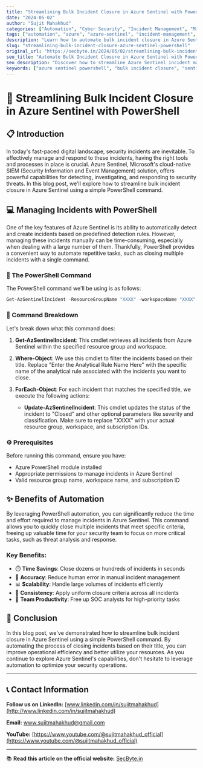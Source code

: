 ```yaml
---
title: "Streamlining Bulk Incident Closure in Azure Sentinel with PowerShell"
date: "2024-05-02"
author: "Sujit Mahakhud"
categories: ["Automation", "Cyber Security", "Incident Management", "Microsoft Sentinel", "PowerShell"]
tags: ["automation", "azure", "azure-sentinel", "incident-management", "microsoft-sentinel", "powershell", "siem"]
description: "Learn how to automate bulk incident closure in Azure Sentinel using PowerShell. This guide demonstrates how to efficiently manage multiple incidents with a single command, saving time and improving operational efficiency."
slug: "streamlining-bulk-incident-closure-azure-sentinel-powershell"
original_url: "https://secbyte.in/2024/05/02/streamlining-bulk-incident-closure-in-azure-sentinel-with-powershell/"
seo_title: "Automate Bulk Incident Closure in Azure Sentinel with PowerShell | SecByte"
seo_description: "Discover how to streamline Azure Sentinel incident management with PowerShell automation. Close multiple incidents efficiently with this comprehensive guide."
keywords: ["azure sentinel powershell", "bulk incident closure", "sentinel automation", "powershell incident management", "azure siem", "incident closure automation", "sentinel powershell cmdlets"]
---
```


# 🚨 Streamlining Bulk Incident Closure in Azure Sentinel with PowerShell

## 📋 Introduction

In today's fast-paced digital landscape, security incidents are inevitable. To effectively manage and respond to these incidents, having the right tools and processes in place is crucial. Azure Sentinel, Microsoft's cloud-native SIEM (Security Information and Event Management) solution, offers powerful capabilities for detecting, investigating, and responding to security threats. In this blog post, we'll explore how to streamline bulk incident closure in Azure Sentinel using a simple PowerShell command.

## 💻 Managing Incidents with PowerShell

One of the key features of Azure Sentinel is its ability to automatically detect and create incidents based on predefined detection rules. However, managing these incidents manually can be time-consuming, especially when dealing with a large number of them. Thankfully, PowerShell provides a convenient way to automate repetitive tasks, such as closing multiple incidents with a single command.

### 🔧 The PowerShell Command

The PowerShell command we'll be using is as follows:

```powershell
Get-AzSentinelIncident -ResourceGroupName "XXXX" -workspaceName "XXXX" | Where-Object {$_.Title -eq "Enter the Analytical Rule Name Here"} | ForEach-Object {Update-AzSentinelIncident -Id $_.Name -ResourceGroupName "XXXX" -WorkspaceName "XXXX" -SubscriptionId "XXXX" -Status Closed -Confirm:$false -Severity Medium -Classification Undetermined -Title $_.title}
```

### 📖 Command Breakdown

Let's break down what this command does:

1. **Get-AzSentinelIncident**: This cmdlet retrieves all incidents from Azure Sentinel within the specified resource group and workspace.

2. **Where-Object**: We use this cmdlet to filter the incidents based on their title. Replace "Enter the Analytical Rule Name Here" with the specific name of the analytical rule associated with the incidents you want to close.

3. **ForEach-Object**: For each incident that matches the specified title, we execute the following actions:
   - **Update-AzSentinelIncident**: This cmdlet updates the status of the incident to "Closed" and other optional parameters like severity and classification. Make sure to replace "XXXX" with your actual resource group, workspace, and subscription IDs.

### ⚙️ Prerequisites

Before running this command, ensure you have:
- Azure PowerShell module installed
- Appropriate permissions to manage incidents in Azure Sentinel
- Valid resource group name, workspace name, and subscription ID

## ✨ Benefits of Automation

By leveraging PowerShell automation, you can significantly reduce the time and effort required to manage incidents in Azure Sentinel. This command allows you to quickly close multiple incidents that meet specific criteria, freeing up valuable time for your security team to focus on more critical tasks, such as threat analysis and response.

### Key Benefits:
- ⏱️ **Time Savings**: Close dozens or hundreds of incidents in seconds
- 🎯 **Accuracy**: Reduce human error in manual incident management
- 📊 **Scalability**: Handle large volumes of incidents efficiently
- 🔄 **Consistency**: Apply uniform closure criteria across all incidents
- 💪 **Team Productivity**: Free up SOC analysts for high-priority tasks

## 🎯 Conclusion

In this blog post, we've demonstrated how to streamline bulk incident closure in Azure Sentinel using a simple PowerShell command. By automating the process of closing incidents based on their title, you can improve operational efficiency and better utilize your resources. As you continue to explore Azure Sentinel's capabilities, don't hesitate to leverage automation to optimize your security operations.

---

## 📞 Contact Information

**Follow us on LinkedIn:** [www.linkedin.com/in/sujitmahakhud](http://www.linkedin.com/in/sujitmahakhud)

**Email:** www.sujitmahakhud@gmail.com

**YouTube:** [https://www.youtube.com/@sujitmahakhud_official](https://www.youtube.com/@sujitmahakhud_official)

---

📚 **Read this article on the official website:** [SecByte.in](https://secbyte.in/2024/05/02/streamlining-bulk-incident-closure-in-azure-sentinel-with-powershell/)
